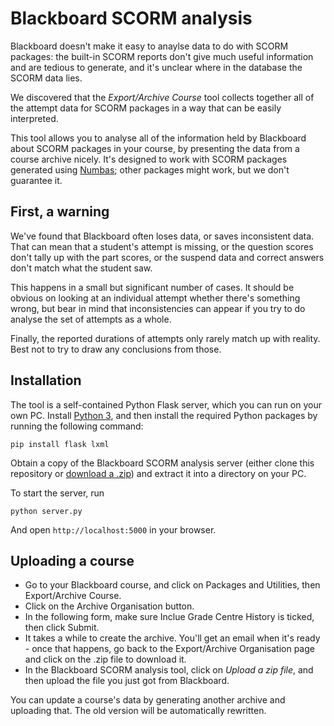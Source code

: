 # Blackboard SCORM analysis

Blackboard doesn't make it easy to anaylse data to do with SCORM packages: the built-in SCORM reports don't give much useful information and are tedious to generate, and it's unclear where in the database the SCORM data lies.

We discovered that the _Export/Archive Course_ tool collects together all of the attempt data for SCORM packages in a way that can be easily interpreted.

This tool allows you to analyse all of the information held by Blackboard about SCORM packages in your course, by presenting the data from a course archive nicely. It's designed to work with SCORM packages generated using [Numbas](http://www.numbas.org.uk); other packages might work, but we don't guarantee it.

## First, a warning

We've found that Blackboard often loses data, or saves inconsistent data. That can mean that a student's attempt is missing, or the question scores don't tally up with the part scores, or the suspend data and correct answers don't match what the student saw.

This happens in a small but significant number of cases. It should be obvious on looking at an individual attempt whether there's something wrong, but bear in mind that inconsistencies can appear if you try to do analyse the set of attempts as a whole.

Finally, the reported durations of attempts only rarely match up with reality. Best not to try to draw any conclusions from those.

## Installation

The tool is a self-contained Python Flask server, which you can run on your own PC. Install [Python 3](https://www.python.org/downloads/), and then install the required Python packages by running the following command:

    pip install flask lxml

Obtain a copy of the Blackboard SCORM analysis server (either clone this repository or [download a .zip](https://github.com/numbas/blackboard-scorm-analysis/archive/master.zip)) and extract it into a directory on your PC.
    
To start the server, run

    python server.py

And open `http://localhost:5000` in your browser.

## Uploading a course

* Go to your Blackboard course, and click on Packages and Utilities, then Export/Archive Course.
* Click on the Archive Organisation button.
* In the following form, make sure Inclue Grade Centre History is ticked, then click Submit.
* It takes a while to create the archive. You'll get an email when it's ready - once that happens, go back to the Export/Archive Organisation page and click on the .zip file to download it.
* In the Blackboard SCORM analysis tool, click on _Upload a zip file_, and then upload the file you just got from Blackboard.

You can update a course's data by generating another archive and uploading that. The old version will be automatically rewritten.

